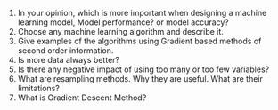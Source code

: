 1. In your opinion, which is more important when designing a machine learning model, Model performance? or model accuracy?
2. Choose any machine learning algorithm and describe it.
3. Give examples of the algorithms using Gradient based methods of second order information.
4. Is more data always better?
5. Is there any negative impact of using too many or too few variables?
6. What are resampling methods. Why they are useful. What are their limitations?
7. What is Gradient Descent Method?

